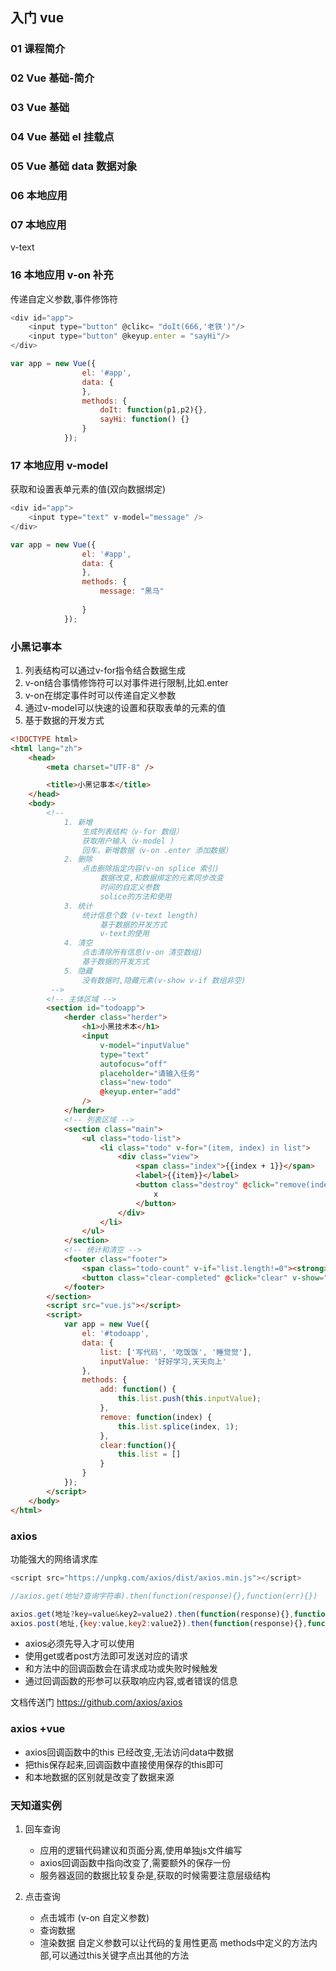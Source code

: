## 入门 vue

### 01 课程简介

### 02 Vue 基础-简介

### 03 Vue 基础

### 04 Vue 基础 el 挂载点

### 05 Vue 基础 data 数据对象

### 06 本地应用

### 07 本地应用

v-text

### 16 本地应用 v-on 补充
传递自定义参数,事件修饰符
```javascript
<div id="app">
    <input type="button" @clikc= "doIt(666,'老铁')"/>
    <input type="button" @keyup.enter = "sayHi"/>
</div>

var app = new Vue({
                el: '#app',
                data: {
                },
                methods: {
                    doIt: function(p1,p2){},
                    sayHi: function() {}
                }
            });

```

### 17 本地应用 v-model

获取和设置表单元素的值(双向数据绑定)

```javascript
<div id="app">
    <input type="text" v-model="message" />
</div>

var app = new Vue({
                el: '#app',
                data: {
                },
                methods: {
                    message: "黑马"
                   
                }
            });
```

### 小黑记事本 

1. 列表结构可以通过v-for指令结合数据生成
2. v-on结合事情修饰符可以对事件进行限制,比如.enter
3. v-on在绑定事件时可以传递自定义参数
4. 通过v-model可以快速的设置和获取表单的元素的值
5. 基于数据的开发方式


```html
<!DOCTYPE html>
<html lang="zh">
    <head>
        <meta charset="UTF-8" />

        <title>小黑记事本</title>
    </head>
    <body>
        <!-- 
            1. 新增
                生成列表结构（v-for 数组）
                获取用户输入（v-model ）
                回车，新增数据（v-on .enter 添加数据）
            2. 删除
                点击删除指定内容(v-on splice 索引)
                    数据改变,和数据绑定的元素同步改变
                    时间的自定义参数
                    solice的方法和使用
            3. 统计
                统计信息个数 (v-text length)
                    基于数据的开发方式
                    v-text的使用
            4. 清空
                点击清除所有信息(v-on 清空数组)
                基于数据的开发方式
            5. 隐藏
                没有数据时,隐藏元素(v-show v-if 数组非空)
         -->
        <!-- 主体区域 -->
        <section id="todoapp">
            <herder class="herder">
                <h1>小黑技术本</h1>
                <input
                    v-model="inputValue"
                    type="text"
                    autofocus="off"
                    placeholder="请输入任务"
                    class="new-todo"
                    @keyup.enter="add"
                />
            </herder>
            <!-- 列表区域 -->
            <section class="main">
                <ul class="todo-list">
                    <li class="todo" v-for="(item, index) in list">
                        <div class="view">
                            <span class="index">{{index + 1}}</span>
                            <label>{{item}}</label>
                            <button class="destroy" @click="remove(index)">
                                x
                            </button>
                        </div>
                    </li>
                </ul>
            </section>
            <!-- 统计和清空 -->
            <footer class="footer">
                <span class="todo-count" v-if="list.length!=0"><strong>{{list.length}}</strong>item left</span>
                <button class="clear-completed" @click="clear" v-show="list.length!=0">Clear</button>
            </footer>
        </section>
        <script src="vue.js"></script>
        <script>
            var app = new Vue({
                el: '#todoapp',
                data: {
                    list: ['写代码', '吃饭饭', '睡觉觉'],
                    inputValue: '好好学习,天天向上'
                },
                methods: {
                    add: function() {
                        this.list.push(this.inputValue);
                    },
                    remove: function(index) {
                        this.list.splice(index, 1);
                    },
                    clear:function(){
                        this.list = []
                    }
                }
            });
        </script>
    </body>
</html>

```


###  axios

功能强大的网络请求库

```javascript
<script src="https://unpkg.com/axios/dist/axios.min.js"></script>

//axios.get(地址?查询字符串).then(function(response){},function(err){})

axios.get(地址?key=value&key2=value2).then(function(response){},function(err){})
axios.post(地址,{key:value,key2:value2}).then(function(response){},function(err){})
```

- axios必须先导入才可以使用
- 使用get或者post方法即可发送对应的请求
- 和方法中的回调函数会在请求成功或失败时候触发
- 通过回调函数的形参可以获取响应内容,或者错误的信息

文档传送门
https://github.com/axios/axios


###  axios +vue

- axios回调函数中的this 已经改变,无法访问data中数据
- 把this保存起来,回调函数中直接使用保存的this即可
- 和本地数据的区别就是改变了数据来源



###  天知道实例

1. 回车查询
    -   应用的逻辑代码建议和页面分离,使用单独js文件编写
    -   axios回调函数中指向改变了,需要额外的保存一份
    -   服务器返回的数据比较复杂是,获取的时候需要注意层级结构

2. 点击查询
    - 点击城市 (v-on 自定义参数)
    - 查询数据
    - 渲染数据
自定义参数可以让代码的复用性更高
methods中定义的方法内部,可以通过this关键字点出其他的方法
